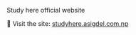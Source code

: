 Study here official website

📘 Visit the site: [studyhere.asigdel.com.np](https://studyhere.asigdel.com.np)
